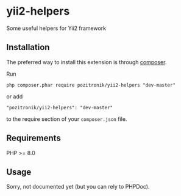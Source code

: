 yii2-helpers
===========================
Some useful helpers for Yii2 framework

Installation
------------

The preferred way to install this extension is through [composer](http://getcomposer.org/download/).

Run

```
php composer.phar require pozitronik/yii2-helpers "dev-master"
```

or add

```
"pozitronik/yii2-helpers": "dev-master"
```

to the require section of your `composer.json` file.

Requirements
------------

PHP >= 8.0

Usage
-----

Sorry, not documented yet (but you can rely to PHPDoc).
